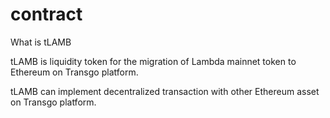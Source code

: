 # contract
What is tLAMB

tLAMB is liquidity token for the migration of Lambda mainnet token to Ethereum on Transgo platform.

tLAMB can implement decentralized transaction with other Ethereum asset on Transgo platform.

